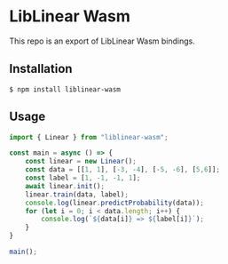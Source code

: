 # LibLinear Wasm

This repo is an export of LibLinear Wasm bindings.

## Installation

```
$ npm install liblinear-wasm
```

## Usage

```ts
import { Linear } from "liblinear-wasm";

const main = async () => {
    const linear = new Linear();
    const data = [[1, 1], [-3, -4], [-5, -6], [5,6]];
    const label = [1, -1, -1, 1];
    await linear.init();
    linear.train(data, label);
    console.log(linear.predictProbability(data));
    for (let i = 0; i < data.length; i++) {
        console.log(`${data[i]} => ${label[i]}`);
    }
}

main();
```